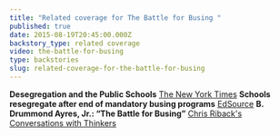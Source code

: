 ```yaml
---
title: "Related coverage for The Battle for Busing "
published: true
date: 2015-08-19T20:45:00.000Z
backstory_type: related coverage
video: the-battle-for-busing
type: backstories
slug: related-coverage-for-the-battle-for-busing
---
```


**Desegregation and the Public Schools**
[The New York Times](http://www.nytimes.com/2013/09/09/booming/desegregation-and-the-public-schools.html?ref=booming&_r=0)
**Schools resegregate after end of mandatory busing programs**
[EdSource](http://edsource.org/2013/schools-resegregate-after-end-of-mandatory-busing-programs/38673)
**B. Drummond Ayres, Jr.: “The Battle for Busing”**
[Chris Riback's Conversations with Thinkers](http://chrisriback.com/2013/09/10/retro-report-producer-b-drummond-ayres-jr-the-battle-for-busing/)

